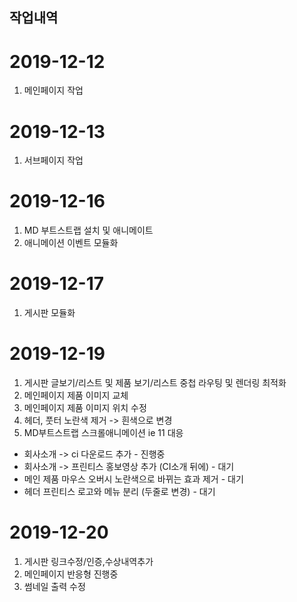 ## 작업내역

# 2019-12-12
1. 메인페이지 작업

# 2019-12-13
1. 서브페이지 작업

# 2019-12-16
1. MD 부트스트랩 설치 및 애니메이트
2. 애니메이션 이벤트 모듈화

# 2019-12-17
1. 게시판 모듈화

# 2019-12-19
1. 게시판 글보기/리스트 및 제품 보기/리스트 중첩 라우팅 및 렌더링 최적화
2. 메인페이지 제품 이미지 교체
3. 메인페이지 제품 이미지 위치 수정
4. 헤더, 풋터 노란색 제거 -> 흰색으로 변경
5. MD부트스트랩 스크롤애니메이션 ie 11 대응
- 회사소개 -> ci 다운로드 추가 - 진행중
- 회사소개 -> 프린티스 홍보영상 추가 (CI소개 뒤에) - 대기
- 메인 제품 마우스 오버시 노란색으로 바뀌는 효과 제거 - 대기 
- 헤더 프린티스 로고와 메뉴 분리 (두줄로 변경) - 대기

# 2019-12-20
1. 게시판 링크수정/인증,수상내역추가
2. 메인페이지 반응형 진행중
3. 썸네일 출력 수정